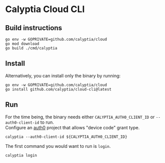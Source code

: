 # Calyptia Cloud CLI

## Build instructions

```
go env -w GOPRIVATE=github.com/calyptia/cloud
go mod download
go build ./cmd/calyptia
```

## Install

Alternatively, you can install only the binary by running:

```
go env -w GOPRIVATE=github.com/calyptia/cloud
go install github.com/calyptia/cloud-cli@latest
```


## Run

For the time being, the binary needs either `CALYPTIA_AUTH0_CLIENT_ID` or `--auth0-client-id` to run.<br>
Configure an [auth0](https://auth0.com) project that allows "device code" grant type.

```
calyptia --auth0-client-id ${CALYPTIA_AUTH0_CLIENT_ID}
```

The first command you would want to run is `login`.

```
calyptia login
```
